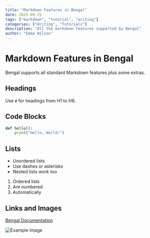 ```yaml
---
title: "Markdown Features in Bengal"
date: 2025-09-25
tags: ["markdown", "tutorial", "writing"]
categories: ["Writing", "Tutorials"]
description: "All the markdown features supported by Bengal"
author: "Emma Wilson"
---
```


# Markdown Features in Bengal

Bengal supports all standard Markdown features plus some extras.

## Headings

Use `#` for headings from H1 to H6.

## Code Blocks

```python
def hello():
    print("Hello, World!")
```

## Lists

- Unordered lists
- Use dashes or asterisks
- Nested lists work too

1. Ordered lists
2. Are numbered
3. Automatically

## Links and Images

[Bengal Documentation](https://bengal-ssg.org)

![Example Image](https://placehold.co/600x400)

